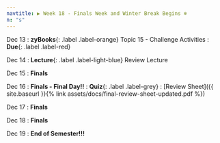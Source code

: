 ```yaml
---
navtitle: ▶ Week 18 - Finals Week and Winter Break Begins ❄️
n: "s"
---
```


Dec 13
: **zyBooks**{: .label .label-orange} Topic 15 - Challenge Activities
    : **Due**{: .label .label-red}

Dec 14
: **Lecture**{: .label .label-light-blue} Review Lecture


Dec 15
: **Finals**



Dec 16
: **Finals - Final Day!!**
: **Quiz**{: .label .label-grey}
    : [Review Sheet]({{ site.baseurl }}{% link assets/docs/final-review-sheet-updated.pdf %})


Dec 17
: **Finals**


Dec 18
: **Finals**


Dec 19
: **End of Semester!!!**

